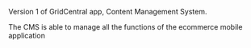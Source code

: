 Version 1 of GridCentral app, Content Management System.

The CMS is able to manage all the functions of the ecommerce mobile application
